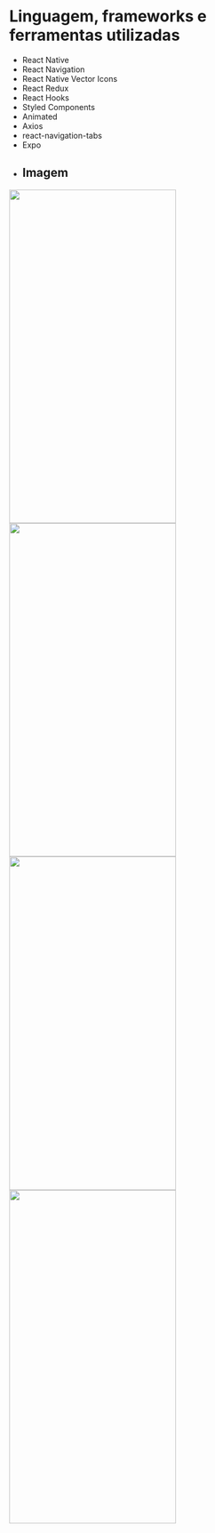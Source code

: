 # Linguagem, frameworks e ferramentas utilizadas

- React Native
- React Navigation
- React Native Vector Icons
- React Redux
- React Hooks
- Styled Components
- Animated
- Axios
- react-navigation-tabs
- Expo
- <h2>Imagem</h2>
 <div>
 <img width=300 , height=600 src="https://user-images.githubusercontent.com/63307185/148126518-dc98f47d-94c2-46b9-b08e-b5cb8d44fafa.jpeg"/>
 </div>
 <div>
 <img width=300 , height=600 src="https://user-images.githubusercontent.com/63307185/148126660-2d3c3a6f-5bc9-4982-93d9-640f7c2f415b.jpeg"
/>
 </div>
  <div>
 <img width=300 , height=600 src="https://user-images.githubusercontent.com/63307185/148126710-a3568627-9d8f-4f00-94fd-74ddd0644692.jpeg"
/>
 </div>
   <div>
 <img width=300 , height=600 src="https://user-images.githubusercontent.com/63307185/148126811-a664ffd2-658d-45c2-ae29-2e02c0a09caf.jpeg
"
/>
 </div>
